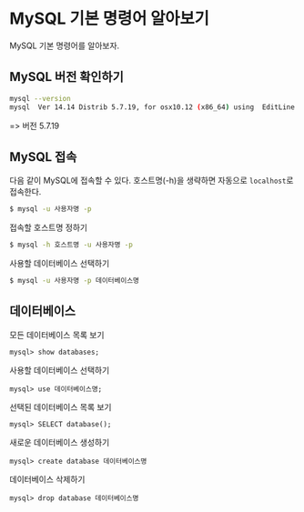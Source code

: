 # MySQL 기본 명령어 알아보기 

MySQL 기본 명령어를 알아보자.

## MySQL 버전 확인하기

```bash
mysql --version
mysql  Ver 14.14 Distrib 5.7.19, for osx10.12 (x86_64) using  EditLine wrapper
```
=> 버전 5.7.19 

## MySQL 접속

다음 같이 MySQL에 접속할 수 있다. 호스트명(-h)을 생략하면 자동으로 `localhost`로 접속한다. 

```bash
$ mysql -u 사용자명 -p
```

접속할 호스트명 정하기 
```bash
$ mysql -h 호스트명 -u 사용자명 -p
```

사용할 데이터베이스 선택하기 
```bash
$ mysql -u 사용자명 -p 데이터베이스명
```

## 데이터베이스 

모든 데이터베이스 목록 보기
```mysql
mysql> show databases;
```

사용할 데이터베이스 선택하기
```mysql
mysql> use 데이터베이스명;
```

선택된 데이터베이스 목록 보기
```mysql
mysql> SELECT database();
```

새로운 데이터베이스 생성하기
```mysql
mysql> create database 데이터베이스명
```

데이터베이스 삭제하기
```
mysql> drop database 데이터베이스명
```